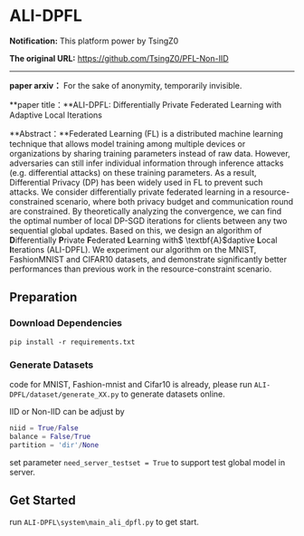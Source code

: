 # ALI-DPFL

**Notification:** This platform power by TsingZ0

**The original URL:** https://github.com/TsingZ0/PFL-Non-IID

---

**paper arxiv：** For the sake of anonymity, temporarily invisible.

**paper title：**ALI-DPFL: Differentially Private Federated Learning with Adaptive Local Iterations

**Abstract：**Federated Learning (FL) is a distributed machine learning technique that allows model training among multiple devices or organizations by sharing training parameters instead of raw data. However, adversaries can still infer individual information through inference attacks (e.g. differential attacks) on these training parameters. As a result, Differential Privacy (DP) has been widely used in FL to prevent such attacks. We consider differentially private federated learning in a resource-constrained scenario, where both privacy budget and communication round are constrained. By theoretically analyzing the convergence, we can find the optimal number of local DP-SGD iterations for clients between any two sequential global updates. Based on this, we design an algorithm of $\textbf{D}$ifferentially $\textbf{P}$rivate $\textbf{F}$ederated $\textbf{L}$earning with$ \textbf{A}$daptive $\textbf{L}$ocal $\textbf{I}$terations (ALI-DPFL). We experiment our algorithm on the MNIST, FashionMNIST and CIFAR10 datasets, and demonstrate significantly better performances than previous work in the resource-constraint scenario. 

## Preparation

### Download Dependencies

```
pip install -r requirements.txt
```

### Generate Datasets

code for MNIST, Fashion-mnist and Cifar10 is already, please run `ALI-DPFL/dataset/generate_XX.py` to generate datasets online.

IID or Non-IID can be adjust by 

```python
niid = True/False
balance = False/True
partition = 'dir'/None
```

set parameter `need_server_testset = True` to support test global model in server.

## Get Started

run `ALI-DPFL\system\main_ali_dpfl.py` to get start.
